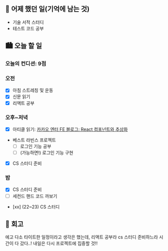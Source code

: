## 🌃 어제 했던 일(기억에 남는 것)

- 기술 서적 스터디
- 테스트 코드 공부

## 🏙️ 오늘 할 일

### 오늘의 컨디션: 9점

### 오전

- [x] 아침 스트레칭 및 운동
- [x] 신문 읽기
- [x] 리액트 공부

### 오후~저녁

- [x] 아티클 읽기: [카카오 엔터 FE 블로그: React 컴포넌트와 추상화](https://fe-developers.kakaoent.com/2022/221020-component-abstraction/?ref=codenary)
- 베스트 라빈스 프로젝트
  - [ ] 로그인 기능 공부
  - [ ] (가능하면!) 로그인 기능 구현
- [x] CS 스터디 준비

### 밤

- [x] CS 스터디 준비
- [ ] 세컨드 핸드 코드 까보기
- [xx] (22~23) CS 스터디

## 🌆 회고

에고 다소 타이트한 일정이라고 생각은 했는데, 리액트 공부라 cs 스터디 준비하느라 시간이 다 갔다..! 내일은 다시 프로젝트에 집중할 것!!
